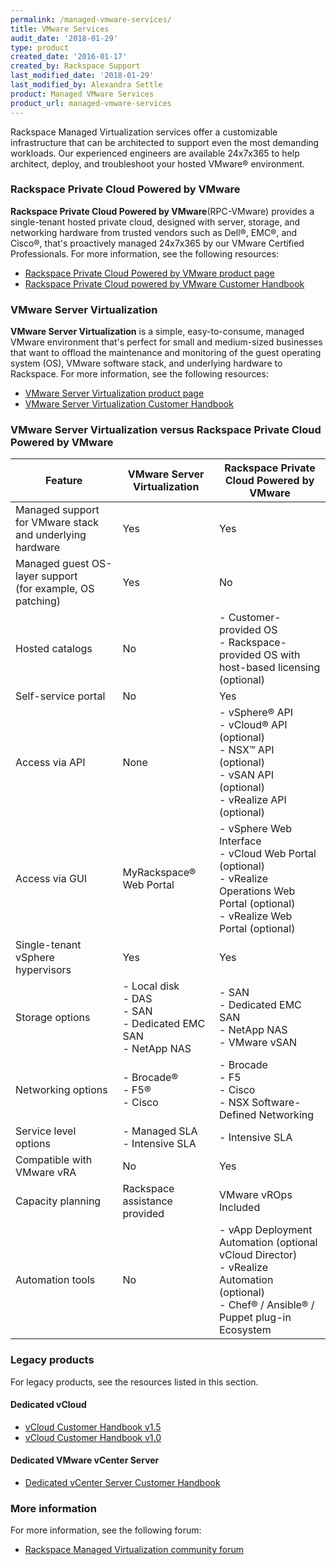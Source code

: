 ```yaml
---
permalink: /managed-vmware-services/
title: VMware Services
audit_date: '2018-01-29'
type: product
created_date: '2016-01-17'
created_by: Rackspace Support
last_modified_date: '2018-01-29'
last_modified_by: Alexandra Settle
product: Managed VMware Services
product_url: managed-vmware-services
---
```


Rackspace Managed Virtualization services offer a customizable infrastructure that
can be architected to support even the most demanding workloads. Our experienced
engineers are available 24x7x365 to help architect, deploy, and troubleshoot your
hosted VMware&reg; environment.

### Rackspace Private Cloud Powered by VMware

**Rackspace Private Cloud Powered by VMware**(RPC-VMware) provides a single-tenant
hosted private cloud, designed with server, storage, and networking
hardware from trusted vendors such as Dell&reg;, EMC&reg;, and
Cisco&reg;, that's proactively managed 24x7x365 by our VMware
Certified Professionals. For more information, see the following resources:

- [Rackspace Private Cloud Powered by VMware product page](https://www.rackspace.com/en-gb/vmware/private-cloud)
- [Rackspace Private Cloud powered by VMware Customer Handbook](https://developer.rackspace.com/docs/rpc-vmware/rpc-vmware-customer-handbook/)

### VMware Server Virtualization

**VMware Server Virtualization** is a simple, easy-to-consume, managed VMware
environment that's perfect for small and medium-sized businesses that want
to offload the maintenance and monitoring of the guest operating system (OS), VMware software
stack, and underlying hardware to Rackspace. For more information, see the following resources:

- [VMware Server Virtualization product page](https://www.rackspace.com/managed-hosting/vmware/server-virtualization)
- [VMware Server Virtualization Customer Handbook](https://developer.rackspace.com/docs/docs-vmware-server-virt/server-virt-handbook)

### VMware Server Virtualization versus Rackspace Private Cloud Powered by VMware

| Feature | VMware Server Virtualization | Rackspace Private Cloud Powered by VMware |
| --- | --- | --- |
| Managed support for VMware stack and underlying hardware | Yes | Yes |
| Managed guest OS-layer support<br/>(for example, OS patching) | Yes | No |
| Hosted catalogs | No | - Customer-provided OS<br/>- Rackspace-provided OS with host-based licensing (optional) |
| Self-service portal | No | Yes |
| Access via API | None | - vSphere&reg; API<br/>- vCloud&reg; API (optional)<br/>- NSX&trade; API (optional)<br/>- vSAN API (optional)<br/>- vRealize API (optional) |
| Access via GUI |  MyRackspace&reg; Web Portal | - vSphere Web Interface<br/>- vCloud Web Portal (optional)<br/>- vRealize Operations Web Portal (optional)<br/>- vRealize Web Portal (optional) |
| Single-tenant vSphere hypervisors | Yes | Yes |
| Storage options | - Local disk <br/>- DAS <br/>- SAN <br/>- Dedicated EMC SAN <br/>- NetApp NAS | - SAN <br/>- Dedicated EMC SAN <br/>- NetApp NAS <br/>- VMware vSAN |
| Networking options | - Brocade&reg;<br/>- F5&reg;<br/>- Cisco | - Brocade<br/>- F5<br/>- Cisco<br/>- NSX Software-Defined Networking |
| Service level options | - Managed SLA<br/>- Intensive SLA | - Intensive SLA |
| Compatible with VMware vRA | No | Yes |
| Capacity planning | Rackspace assistance provided | VMware vROps Included |
| Automation tools | No | - vApp Deployment Automation (optional vCloud Director)<br/>- vRealize Automation (optional)<br/>- Chef&reg; / Ansible&reg; / Puppet plug-in Ecosystem |

###  Legacy products

For legacy products, see the resources listed in this section.

#### Dedicated vCloud

- [vCloud Customer Handbook v1.5](https://developer.rackspace.com/docs/managed-vmware-services/vcloud/v1.5/)
- [vCloud Customer Handbook v1.0](https://developer.rackspace.com/docs/managed-vmware-services/vcloud/v1/)

#### Dedicated VMware vCenter Server

- [Dedicated vCenter Server Customer Handbook](https://developer.rackspace.com/docs/managed-vmware-services/vcenter/)

### More information

For more information, see the following forum:

- [Rackspace Managed Virtualization community forum](https://community.rackspace.com/products/f/52)
